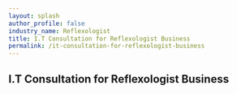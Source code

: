```yaml
---
layout: splash 
author_profile: false 
industry_name: Reflexologist
title: I.T Consultation for Reflexologist Business
permalink: /it-consultation-for-reflexologist-business
---
```


## I.T Consultation for Reflexologist Business